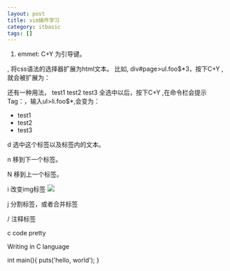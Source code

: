 ```yaml
---
layout: post
title: vim插件学习
category: itbasic
tags: []
---
```

1. emmet:
C+Y 为引导键。

, 将css语法的选择器扩展为html文本。
比如, div#page>ul.foo$*3，按下C+Y , 就会被扩展为：
<div id="page">
    <ul class="foo1"></ul>
    <ul class="foo2"></ul>
    <ul class="foo3"></ul>
</div>

还有一种用法，
test1
test2
test3
全选中以后，按下C+Y ,在命令栏会提示Tag：，输入ul>li.foo$*,会变为：
<ul>
    <li class="foo1">test1</li>
    <li class="foo2">test2</li>
    <li class="foo3">test3</li>
</ul>

d 选中这个标签以及标签内的文本。

n 移到下一个标签。

N 移到上一个标签。

i 改变img标签
<img src="foo.png" >

j 分割标签，或者合并标签
<div class="foo"></div>
<div class="foo"/>

/ 注释标签

c code pretty
<p>Writing in C language</p>

int main(){
    puts('hello, world');
}

